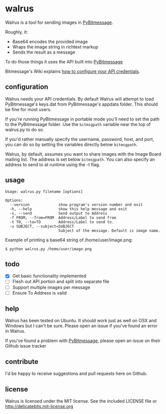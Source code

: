 walrus
======

Walrus is a tool for sending images in [PyBitmessage](Bitmessage/PyBitmessage).

Roughly, it:
* Base64 encodes the provided image
* Wraps the image string in richtext markup
* Sends the result as a message

To do those things it uses the API built into [PyBitmessage](Bitmessage/PyBitmessage)

Bitmessage's Wiki explains [how to configure your API credentials](https://bitmessage.org/wiki/API_Reference).

configuration
-------------

Walrus needs your API credentials. By default Walrus will attempt to load PyBitmessage's keys.dat from PyBitmessage's appdata folder. This should be fine for most users.

If you're running PyBitmessage in portable mode you'll need to set the path to the PyBitmessage folder. Use the `bitmsgpath` variable near the top of walrus.py to do so.

If you'd rather manually specify the username, password, host, and port, you can do so by setting the variables directly below `bitmsgpath`.

Walrus, by default, assumes you want to share images with the Image Board mailing list. The address is set below `bitmsgpath`. You can also specify an address to send to at runtime using the -t flag. 

usage
-----

```
Usage: walrus.py filename [options]

Options:
  --version             show program's version number and exit
  -h, --help            show this help message and exit
  -s, --send            Send output to Address
  -f FROM, --from=FROM  Address/Label to send from
  -t TO, --to=TO        Address/Label to send to.
  -u SUBJECT, --subject=SUBJECT
                        Subject of the message. Default is image name.
```

Example of printing a base64 string of /home/user/image.png:

`$ python walrus.py /home/user/image.png`

todo
----

- [x] Get basic functionality implemented
- [ ] Flesh out API portion and split into separate file
- [ ] Support multiple images per message
- [ ] Ensure To Address is valid

help
----

Walrus has been tested on Ubuntu. It should work just as well on OSX and Windows but I can't be sure. Please open an issue if you've found an error in Walrus.

If you've found a problem with [PyBitmessage](Bitmessage/PyBitmessage), please open an issue on their Github issue tracker

contribute
----------

I'd be happy to receive suggestions and pull requests here on Github.

license
-------

Walrus is licensed under the MIT license. See the included LICENSE file or http://delicatebits.mit-license.org
